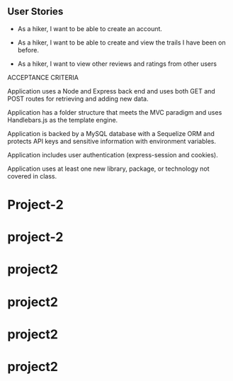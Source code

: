 
## User Stories

* As a hiker, I want to be able to create an account.

* As a hiker, I want to be able to create and view the trails I have been on before.



* As a hiker, I want to view other reviews and ratings from other users



ACCEPTANCE CRITERIA

Application uses a Node and Express back end and uses both GET and POST routes for retrieving and adding new data.

Application has a folder structure that meets the MVC paradigm and uses Handlebars.js as the template engine.

Application is backed by a MySQL database with a Sequelize ORM and protects API keys and sensitive information with environment variables.

Application includes user authentication (express-session and cookies).

Application uses at least one new library, package, or technology not covered in class.
# Project-2
# project-2
# project2
# project2
# project2
# project2
